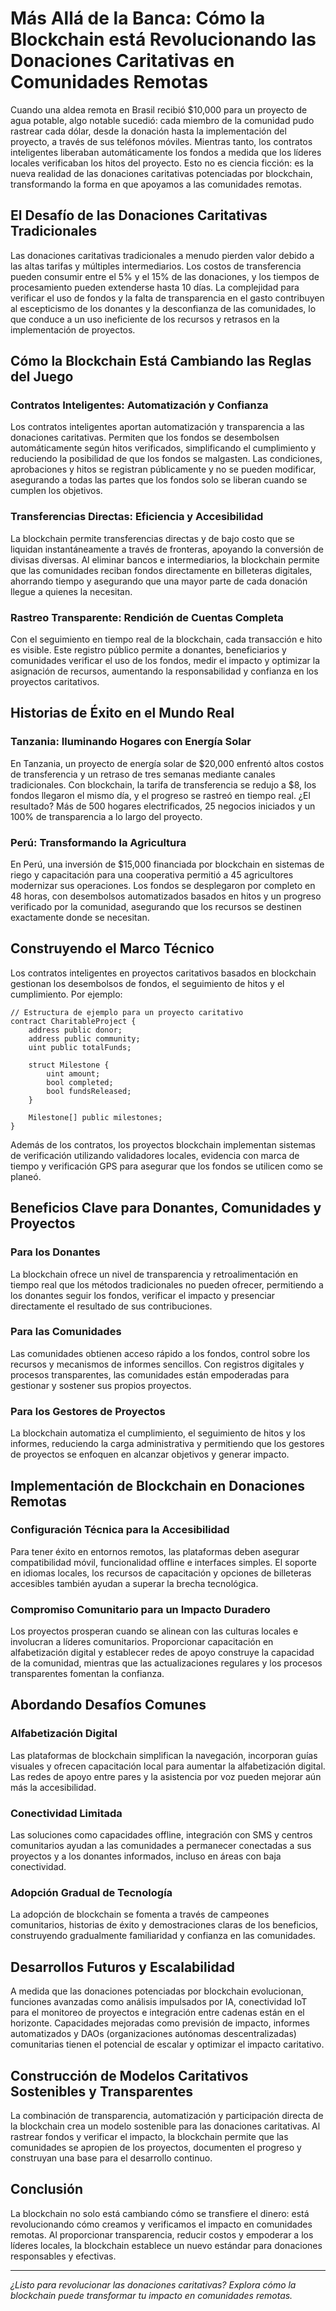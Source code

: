 # Más Allá de la Banca: Cómo la Blockchain está Revolucionando las Donaciones Caritativas en Comunidades Remotas

Cuando una aldea remota en Brasil recibió $10,000 para un proyecto de agua potable, algo notable sucedió: cada miembro de la comunidad pudo rastrear cada dólar, desde la donación hasta la implementación del proyecto, a través de sus teléfonos móviles. Mientras tanto, los contratos inteligentes liberaban automáticamente los fondos a medida que los líderes locales verificaban los hitos del proyecto. Esto no es ciencia ficción: es la nueva realidad de las donaciones caritativas potenciadas por blockchain, transformando la forma en que apoyamos a las comunidades remotas.

## El Desafío de las Donaciones Caritativas Tradicionales

Las donaciones caritativas tradicionales a menudo pierden valor debido a las altas tarifas y múltiples intermediarios. Los costos de transferencia pueden consumir entre el 5% y el 15% de las donaciones, y los tiempos de procesamiento pueden extenderse hasta 10 días. La complejidad para verificar el uso de fondos y la falta de transparencia en el gasto contribuyen al escepticismo de los donantes y la desconfianza de las comunidades, lo que conduce a un uso ineficiente de los recursos y retrasos en la implementación de proyectos.

## Cómo la Blockchain Está Cambiando las Reglas del Juego

### Contratos Inteligentes: Automatización y Confianza
Los contratos inteligentes aportan automatización y transparencia a las donaciones caritativas. Permiten que los fondos se desembolsen automáticamente según hitos verificados, simplificando el cumplimiento y reduciendo la posibilidad de que los fondos se malgasten. Las condiciones, aprobaciones y hitos se registran públicamente y no se pueden modificar, asegurando a todas las partes que los fondos solo se liberan cuando se cumplen los objetivos.

### Transferencias Directas: Eficiencia y Accesibilidad
La blockchain permite transferencias directas y de bajo costo que se liquidan instantáneamente a través de fronteras, apoyando la conversión de divisas diversas. Al eliminar bancos e intermediarios, la blockchain permite que las comunidades reciban fondos directamente en billeteras digitales, ahorrando tiempo y asegurando que una mayor parte de cada donación llegue a quienes la necesitan.

### Rastreo Transparente: Rendición de Cuentas Completa
Con el seguimiento en tiempo real de la blockchain, cada transacción e hito es visible. Este registro público permite a donantes, beneficiarios y comunidades verificar el uso de los fondos, medir el impacto y optimizar la asignación de recursos, aumentando la responsabilidad y confianza en los proyectos caritativos.

## Historias de Éxito en el Mundo Real

### Tanzania: Iluminando Hogares con Energía Solar
En Tanzania, un proyecto de energía solar de $20,000 enfrentó altos costos de transferencia y un retraso de tres semanas mediante canales tradicionales. Con blockchain, la tarifa de transferencia se redujo a $8, los fondos llegaron el mismo día, y el progreso se rastreó en tiempo real. ¿El resultado? Más de 500 hogares electrificados, 25 negocios iniciados y un 100% de transparencia a lo largo del proyecto.

### Perú: Transformando la Agricultura
En Perú, una inversión de $15,000 financiada por blockchain en sistemas de riego y capacitación para una cooperativa permitió a 45 agricultores modernizar sus operaciones. Los fondos se desplegaron por completo en 48 horas, con desembolsos automatizados basados en hitos y un progreso verificado por la comunidad, asegurando que los recursos se destinen exactamente donde se necesitan.

## Construyendo el Marco Técnico

Los contratos inteligentes en proyectos caritativos basados en blockchain gestionan los desembolsos de fondos, el seguimiento de hitos y el cumplimiento. Por ejemplo:

```solidity
// Estructura de ejemplo para un proyecto caritativo
contract CharitableProject {
    address public donor;
    address public community;
    uint public totalFunds;
    
    struct Milestone {
        uint amount;
        bool completed;
        bool fundsReleased;
    }
    
    Milestone[] public milestones;
}
```

Además de los contratos, los proyectos blockchain implementan sistemas de verificación utilizando validadores locales, evidencia con marca de tiempo y verificación GPS para asegurar que los fondos se utilicen como se planeó.

## Beneficios Clave para Donantes, Comunidades y Proyectos

### Para los Donantes
La blockchain ofrece un nivel de transparencia y retroalimentación en tiempo real que los métodos tradicionales no pueden ofrecer, permitiendo a los donantes seguir los fondos, verificar el impacto y presenciar directamente el resultado de sus contribuciones.

### Para las Comunidades
Las comunidades obtienen acceso rápido a los fondos, control sobre los recursos y mecanismos de informes sencillos. Con registros digitales y procesos transparentes, las comunidades están empoderadas para gestionar y sostener sus propios proyectos.

### Para los Gestores de Proyectos
La blockchain automatiza el cumplimiento, el seguimiento de hitos y los informes, reduciendo la carga administrativa y permitiendo que los gestores de proyectos se enfoquen en alcanzar objetivos y generar impacto.

## Implementación de Blockchain en Donaciones Remotas

### Configuración Técnica para la Accesibilidad
Para tener éxito en entornos remotos, las plataformas deben asegurar compatibilidad móvil, funcionalidad offline e interfaces simples. El soporte en idiomas locales, los recursos de capacitación y opciones de billeteras accesibles también ayudan a superar la brecha tecnológica.

### Compromiso Comunitario para un Impacto Duradero
Los proyectos prosperan cuando se alinean con las culturas locales e involucran a líderes comunitarios. Proporcionar capacitación en alfabetización digital y establecer redes de apoyo construye la capacidad de la comunidad, mientras que las actualizaciones regulares y los procesos transparentes fomentan la confianza.

## Abordando Desafíos Comunes

### Alfabetización Digital
Las plataformas de blockchain simplifican la navegación, incorporan guías visuales y ofrecen capacitación local para aumentar la alfabetización digital. Las redes de apoyo entre pares y la asistencia por voz pueden mejorar aún más la accesibilidad.

### Conectividad Limitada
Las soluciones como capacidades offline, integración con SMS y centros comunitarios ayudan a las comunidades a permanecer conectadas a sus proyectos y a los donantes informados, incluso en áreas con baja conectividad.

### Adopción Gradual de Tecnología
La adopción de blockchain se fomenta a través de campeones comunitarios, historias de éxito y demostraciones claras de los beneficios, construyendo gradualmente familiaridad y confianza en las comunidades.

## Desarrollos Futuros y Escalabilidad

A medida que las donaciones potenciadas por blockchain evolucionan, funciones avanzadas como análisis impulsados por IA, conectividad IoT para el monitoreo de proyectos e integración entre cadenas están en el horizonte. Capacidades mejoradas como previsión de impacto, informes automatizados y DAOs (organizaciones autónomas descentralizadas) comunitarias tienen el potencial de escalar y optimizar el impacto caritativo.

## Construcción de Modelos Caritativos Sostenibles y Transparentes

La combinación de transparencia, automatización y participación directa de la blockchain crea un modelo sostenible para las donaciones caritativas. Al rastrear fondos y verificar el impacto, la blockchain permite que las comunidades se apropien de los proyectos, documenten el progreso y construyan una base para el desarrollo continuo.

## Conclusión

La blockchain no solo está cambiando cómo se transfiere el dinero: está revolucionando cómo creamos y verificamos el impacto en comunidades remotas. Al proporcionar transparencia, reducir costos y empoderar a los líderes locales, la blockchain establece un nuevo estándar para donaciones responsables y efectivas.

---

*¿Listo para revolucionar las donaciones caritativas? Explora cómo la blockchain puede transformar tu impacto en comunidades remotas.*
